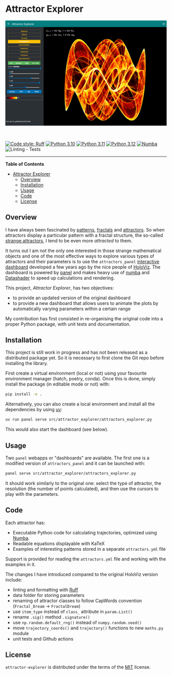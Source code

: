 # Attractor Explorer

![Attractor Explorer Screenshot](docs/source/_static/assets/images/explorer_screenshot.png)

<br>

[![Code style: Ruff](https://img.shields.io/endpoint?url=https://raw.githubusercontent.com/astral-sh/ruff/main/assets/badge/v2.json)](https://github.com/astral-sh/ruff)
[![Python 3.10](https://img.shields.io/badge/python-3.10-blue.svg)](https://www.python.org/downloads/release/python-360/)
[![Python 3.11](https://img.shields.io/badge/python-3.11-blue.svg)](https://www.python.org/downloads/release/python-360/)
[![Python 3.12](https://img.shields.io/badge/python-3.12-blue.svg)](https://www.python.org/downloads/release/python-360/)
[![Numba](https://img.shields.io/badge/Numba-Accelerated-green.svg?style=flat-square&logo=numba)](https://numba.pydata.org/)
![Linting - Tests](https://github.com/jobar8/attractor-explorer/actions/workflows/checks.yml/badge.svg)

-----

**Table of Contents**

- [Attractor Explorer](#attractor-explorer)
  - [Overview](#overview)
  - [Installation](#installation)
  - [Usage](#usage)
  - [Code](#code)
  - [License](#license)

## Overview

I have always been fascinated by [patterns](https://en.wikipedia.org/wiki/Pattern), [fractals](https://en.wikipedia.org/wiki/Fractal)
and [attractors](https://en.wikipedia.org/wiki/Attractor).
So when attractors display a particular pattern with a fractal structure, the so-called [strange attractors](https://en.wikipedia.org/wiki/Attractor#Strange_attractor), I tend to be even more *attracted* to them. 

It turns out I am not the only one interested in those strange mathematical objects and one of the most effective
ways to explore various types of attractors and their parameters
is to use the `attractors_panel` [interactive dashboard](https://examples.holoviz.org/gallery/attractors/attractors_panel.html) developed a
few years ago by the nice people of [HoloViz](https://holoviz.org/). The dashboard is powered
by [panel](https://panel.holoviz.org/) and makes heavy use of [numba](https://numba.pydata.org/)
and [Datashader](https://datashader.org) to speed up calculations and rendering.

This project, *Attractor Explorer*, has two objectives:
- to provide an updated version of the original dashboard
- to provide a new dashboard that allows users to animate the plots by automatically varying parameters within a certain range

My contribution has first consisted in re-organising the original code into a proper Python package, with unit tests
and documentation. 

## Installation

This project is still work in progress and has not been released as a distributed package yet. So it is
necessary to first clone the Git repo before installing the library.

First create a virtual environment (local or not) using your favourite environment manager (hatch, poetry, conda).
Once this is done, simply install the package (in editable mode or not) with:

```sh
pip install -e .
```

Alternatively, you can also create a local environment and install all the dependencies by using
[uv](https://docs.astral.sh/uv/):

```sh
uv run panel serve src/attractor_explorer/attractors_explorer.py
```

This would also start the dashboard (see below).


## Usage

Two `panel` webapps or "dashboards" are available. The first one is a modified version of `attractors_panel` and
it can be launched with:

```sh
panel serve src/attractor_explorer/attractors_explorer.py
```

It should work similarly to the original one: select the type of attractor, the resolution (the number of points
calculated), and then use the cursors to play with the parameters.


## Code

Each attractor has:

- Executable Python code for calculating trajectories, optimized using [Numba](https://numba.pydata.org).
- Readable equations displayable with KaTeX
- Examples of interesting patterns stored in a separate `attractors.yml` file

Support is provided for reading the `attractors.yml` file and working with the examples in it.

The changes I have introduced compared to the original HoloViz version include:

- linting and formatting with [Ruff](https://docs.astral.sh/ruff)
- data folder for storing parameters
- renaming of attractor classes to follow CapWords convention (`Fractal_Dream` -> `FractalDream`)
- use `item_type` instead of `class_` attribute in `param.List()`
- rename `.sig()` method `.signature()`
- use `np.random.default_rng()` instead of `numpy.random.seed()`
- move `trajectory_coords()` and `trajectory()` functions to new `maths.py` module
- unit tests and Github actions

## License

`attractor-explorer` is distributed under the terms of the [MIT](https://spdx.org/licenses/MIT.html) license.
